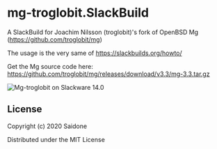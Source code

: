 # mg-troglobit.SlackBuild

A SlackBuild for Joachim Nilsson (troglobit)'s fork of OpenBSD Mg (https://github.com/troglobit/mg)

The usage is the very same of https://slackbuilds.org/howto/

Get the Mg source code here: https://github.com/troglobit/mg/releases/download/v3.3/mg-3.3.tar.gz

![Mg-troglobit on Slackware 14.0](https://i.postimg.cc/htfV3k6x/mg33.png "Mg-troglobit on Slackware 14.0")

## License
Copyright (c) 2020 Saidone

Distributed under the MIT License
